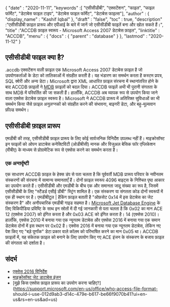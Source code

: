 {
  "date" : "2020-11-11",
  "keywords" :[ "एसीसीडीबी", "एक्सटेंशन", "फाइल", "फाइल फॉर्मेट", "डेटाबेस फाइल टाइप", "डेटाबेस फाइल फॉर्मेट", "डेटाबेस फाइल्स"],
  "author" : {
    "display_name" : "Kashif Iqbal"
},
  "draft" : "false",
  "toc" : true,
  "description" :"एसीसीडीबी फ़ाइल प्रारूप और एपीआई के बारे में जानें जो एसीसीडीबी फाइलें बना और खोल सकते हैं।",
  "title" :"ACCDB फ़ाइल स्वरूप - Microsoft Access 2007 डेटाबेस फ़ाइल",
  "linktitle" : "ACCDB",
  "menu" : {
    "docs" : {
      "parent" : "database"
}
},
  "lastmod" : "2020-11-12"
}

## एसीसीडीबी फाइल क्या है?

.accdb एक्सटेंशन वाली फ़ाइल एक Microsoft Access 2007 डेटाबेस फ़ाइल है जो उपयोगकर्ताओं के डेटा को तालिकाओं में संग्रहीत करती है। यह भंडारण का समर्थन करता है
कस्टम प्रपत्र, SQL क्वेरी और अन्य डेटा। Microsoft द्वारा XML आधारित फ़ाइल संरचना में स्थानांतरित होने के बाद ACCDB फ़ाइलों ने [MDB](/hi/database/mdb/) फ़ाइलों को बदल दिया। ACCDB फाइलें अभी भी पुरानी संगतता के साथ MDB में परिवर्तित की जा सकती हैं। हालाँकि, ACCDB अब व्यापक रूप से उपयोग किया जाने वाला एक्सेस डेटाबेस फ़ाइल स्वरूप है। Microsoft ने ACCDB प्रारूप में अतिरिक्त सुविधाओं का भी समर्थन किया जैसे फ़ाइल अनुलग्नकों को संग्रहीत करने की संभावना, बाइनरी डेटा, और बहु-मूल्यवान फ़ील्ड समर्थन।

## एसीसीडीबी फ़ाइल प्रारूप

एमडीबी की तरह, एसीसीडीबी फ़ाइल प्रारूप के लिए कोई सार्वजनिक विनिर्देश उपलब्ध नहीं हैं। माइक्रोसॉफ्ट इन फाइलों को ओपन डाटाबेस कनेक्टिविटी (ओडीबीसी) मानक और विजुअल बेसिक फॉर एप्लिकेशन (वीबीए) के माध्यम से प्रोग्रामेटिक रूप से एक्सेस करने का समर्थन करता है।

### एक अन्तर्दृष्टी

एक साधारण ACCDB फ़ाइल के हेक्स डंप से पता चलता है कि पूर्ववर्ती MDB प्रारूप परिवार के नवीनतम संस्करणों की संरचना में सामान्य समानताएँ हैं। दोनों फ़ाइल स्वरूप 4096 बाइट्स के निश्चित पृष्ठ आकार का उपयोग करते हैं। एसीसीडीबी और एमडीबी के बीच एक और समानता जादू संख्या का रूप है, जिसमें एसीसीडीबी के लिए "स्टैंडर्ड एसीई डीबी" स्ट्रिंग शामिल है। एक संस्करण या संगतता कोड दोनों स्वरूपों में एक ही स्थान पर है। एमडीबीटूल | हैकिंग फ़ाइल बताती है "ऑफ़सेट 0x14 में इस डेटाबेस का जेट संस्करण है" और अनौपचारिक एमडीबी गाइड सहमत है। [Microsoft Jet Database Engine](https://en.wikipedia.org/wiki/Microsoft_Jet_Database_Engine) के लिए विकिपीडिया प्रविष्टि के साथ इन स्रोतों में दी गई जानकारी से पता चलता है कि 0x02 का मान ACE 12 (एक्सेस 2007) को इंगित करता है और 0x03 ACE को इंगित करता है। 14 (एक्सेस 2010)। हालाँकि, एक्सेस 2010 में बनाया गया एक न्यूनतम डेटाबेस और एक्सेस 2016 में बनाया गया एक समान डेटाबेस दोनों में इस स्थान पर 0x02 है। एक्सेस 2016 में बनाया गया एक न्यूनतम डेटाबेस, लेकिन नए पेश किए गए "बड़े पूर्णांक" डेटा प्रकार वाले कॉलम को परिभाषित करने का मान 0x05 था। ACCDB फ़ाइलों में, यह संकेतक फ़ाइल को बनाने के लिए उपयोग किए गए ACE इंजन के संस्करण के बजाय फ़ाइल की संगतता को दर्शाता है।

## संदर्भ

* [एक्सेस 2016 विनिर्देश](https://support.microsoft.com/en-us/office/access-specifications-0cf3c66f-9cf2-4e32-9568-98c1025bb47c)
* [माइक्रोसॉफ्ट जेट डाटाबेस इंजन](https://en.wikipedia.org/wiki/Microsoft_Jet_Database_Engine)
* [मुझे किस एक्सेस फ़ाइल प्रारूप का उपयोग करना चाहिए?](https://support.microsoft.com/en-us/office/who-access-file-format- should-i-use-012d9ab3-d14c-479e-b617-be66f9070b41?ui=en-us&rs=en-us&ad=us)
